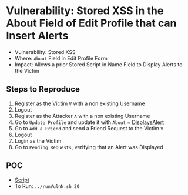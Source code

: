 # Vulnerability: Stored XSS in the About Field of Edit Profile that can Insert Alerts

- Vulnerability: Stored XSS
- Where: `About` Field in Edit Profile Form
- Impact: Allows a prior Stored Script in Name Field to Display Alerts to the Victim

## Steps to Reproduce
1. Register as the Victim `V` with a non existing Username
2. Logout
3. Register as the Attacker `A` with a non existing Username
4. Go to `Update Profile` and update it with `About` = [DisplaysAlert](../Common/Scripts/XSS/DisplaysAlert.html)
5. Go to `Add a Friend` and send a Friend Request to the Victim `V`
6. Logout
7. Login as the Victim
8. Go to `Pending Requests`, verifying that an Alert was Displayed

## POC
- [Script](./Exploit.py)
- To Run: `../runVulnN.sh 20`
